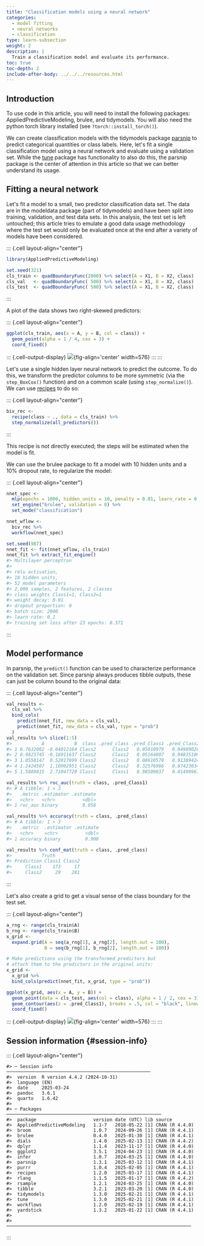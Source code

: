 ```yaml
---
title: "Classification models using a neural network"
categories:
  - model fitting
  - neural networks
  - classification
type: learn-subsection
weight: 2
description: | 
  Train a classification model and evaluate its performance.
toc: true
toc-depth: 2
include-after-body: ../../../resources.html
---
```


## Introduction

To use code in this article,  you will need to install the following packages: AppliedPredictiveModeling, brulee, and tidymodels. You will also need the python torch library installed (see `?torch::install_torch()`).

We can create classification models with the tidymodels package [parsnip](https://parsnip.tidymodels.org/) to predict categorical quantities or class labels. Here, let's fit a single classification model using a neural network and evaluate using a validation set. While the [tune](https://tune.tidymodels.org/) package has functionality to also do this, the parsnip package is the center of attention in this article so that we can better understand its usage. 

## Fitting a neural network

Let's fit a model to a small, two predictor classification data set. The data are in the modeldata package (part of tidymodels) and have been split into training, validation, and test data sets. In this analysis, the test set is left untouched; this article tries to emulate a good data usage methodology where the test set would only be evaluated once at the end after a variety of models have been considered. 

::: {.cell layout-align="center"}

```{.r .cell-code}
library(AppliedPredictiveModeling)

set.seed(321)
cls_train <- quadBoundaryFunc(2000) %>% select(A = X1, B = X2, class)
cls_val   <- quadBoundaryFunc( 500) %>% select(A = X1, B = X2, class)
cls_test  <- quadBoundaryFunc( 500) %>% select(A = X1, B = X2, class)
```
:::

A plot of the data shows two right-skewed predictors: 

::: {.cell layout-align="center"}

```{.r .cell-code}
ggplot(cls_train, aes(x = A, y = B, col = class)) + 
  geom_point(alpha = 1 / 4, cex = 3) + 
  coord_fixed()
```

::: {.cell-output-display}
![](figs/biv-plot-1.svg){fig-align='center' width=576}
:::
:::

Let's use a single hidden layer neural network to predict the outcome. To do this, we transform the predictor columns to be more symmetric (via the `step_BoxCox()` function) and on a common scale (using `step_normalize()`). We can use [recipes](https://recipes.tidymodels.org/) to do so:

::: {.cell layout-align="center"}

```{.r .cell-code}
biv_rec <- 
  recipe(class ~ ., data = cls_train) %>%
  step_normalize(all_predictors())
```
:::

This recipe is not directly executed; the steps will be estimated when the model is fit. 

We can use the brulee package to fit a model with 10 hidden units and a 10% dropout rate, to regularize the model:

::: {.cell layout-align="center"}

```{.r .cell-code}
nnet_spec <- 
  mlp(epochs = 1000, hidden_units = 10, penalty = 0.01, learn_rate = 0.1) %>% 
  set_engine("brulee", validation = 0) %>% 
  set_mode("classification")

nnet_wflow <- 
  biv_rec %>% 
  workflow(nnet_spec)

set.seed(987)
nnet_fit <- fit(nnet_wflow, cls_train)
nnet_fit %>% extract_fit_engine()
#> Multilayer perceptron
#> 
#> relu activation,
#> 10 hidden units,
#> 52 model parameters
#> 2,000 samples, 2 features, 2 classes 
#> class weights Class1=1, Class2=1 
#> weight decay: 0.01 
#> dropout proportion: 0 
#> batch size: 2000 
#> learn rate: 0.1 
#> training set loss after 23 epochs: 0.371
```
:::

## Model performance

In parsnip, the `predict()` function can be used to characterize performance on the validation set. Since parsnip always produces tibble outputs, these can just be column bound to the original data: 

::: {.cell layout-align="center"}

```{.r .cell-code}
val_results <- 
  cls_val %>%
  bind_cols(
    predict(nnet_fit, new_data = cls_val),
    predict(nnet_fit, new_data = cls_val, type = "prob")
  )
val_results %>% slice(1:5)
#>           A           B  class .pred_class .pred_Class1 .pred_Class2
#> 1 0.7632082 -0.04012164 Class2      Class2   0.05010979   0.94989026
#> 2 0.9823745 -0.16911637 Class2      Class2   0.05164897   0.94835109
#> 3 1.0558147  0.52817699 Class2      Class2   0.08610570   0.91389424
#> 4 1.2424507  1.10902951 Class2      Class2   0.32576966   0.67423034
#> 5 1.5889815  2.71047720 Class1      Class1   0.98509037   0.01490961

val_results %>% roc_auc(truth = class, .pred_Class1)
#> # A tibble: 1 × 3
#>   .metric .estimator .estimate
#>   <chr>   <chr>          <dbl>
#> 1 roc_auc binary         0.958

val_results %>% accuracy(truth = class, .pred_class)
#> # A tibble: 1 × 3
#>   .metric  .estimator .estimate
#>   <chr>    <chr>          <dbl>
#> 1 accuracy binary         0.908

val_results %>% conf_mat(truth = class, .pred_class)
#>           Truth
#> Prediction Class1 Class2
#>     Class1    173     17
#>     Class2     29    281
```
:::

Let's also create a grid to get a visual sense of the class boundary for the test set.

::: {.cell layout-align="center"}

```{.r .cell-code}
a_rng <- range(cls_train$A)
b_rng <- range(cls_train$B)
x_grid <-
  expand.grid(A = seq(a_rng[1], a_rng[2], length.out = 100),
              B = seq(b_rng[1], b_rng[2], length.out = 100))

# Make predictions using the transformed predictors but 
# attach them to the predictors in the original units: 
x_grid <- 
  x_grid %>% 
  bind_cols(predict(nnet_fit, x_grid, type = "prob"))

ggplot(x_grid, aes(x = A, y = B)) + 
  geom_point(data = cls_test, aes(col = class), alpha = 1 / 2, cex = 3) +
  geom_contour(aes(z = .pred_Class1), breaks = .5, col = "black", linewidth = 1) + 
  coord_fixed()
```

::: {.cell-output-display}
![](figs/biv-boundary-1.svg){fig-align='center' width=576}
:::
:::

## Session information {#session-info}

::: {.cell layout-align="center"}

```
#> ─ Session info ─────────────────────────────────────────────────────
#>  version  R version 4.4.2 (2024-10-31)
#>  language (EN)
#>  date     2025-03-24
#>  pandoc   3.6.1
#>  quarto   1.6.42
#> 
#> ─ Packages ─────────────────────────────────────────────────────────
#>  package                     version date (UTC) lib source
#>  AppliedPredictiveModeling   1.1-7   2018-05-22 [1] CRAN (R 4.4.0)
#>  broom                       1.0.7   2024-09-26 [1] CRAN (R 4.4.1)
#>  brulee                      0.4.0   2025-01-30 [1] CRAN (R 4.4.1)
#>  dials                       1.4.0   2025-02-13 [1] CRAN (R 4.4.2)
#>  dplyr                       1.1.4   2023-11-17 [1] CRAN (R 4.4.0)
#>  ggplot2                     3.5.1   2024-04-23 [1] CRAN (R 4.4.0)
#>  infer                       1.0.7   2024-03-25 [1] CRAN (R 4.4.0)
#>  parsnip                     1.3.1   2025-03-12 [1] CRAN (R 4.4.1)
#>  purrr                       1.0.4   2025-02-05 [1] CRAN (R 4.4.1)
#>  recipes                     1.2.0   2025-03-17 [1] CRAN (R 4.4.1)
#>  rlang                       1.1.5   2025-01-17 [1] CRAN (R 4.4.2)
#>  rsample                     1.2.1   2024-03-25 [1] CRAN (R 4.4.0)
#>  tibble                      3.2.1   2023-03-20 [1] CRAN (R 4.4.0)
#>  tidymodels                  1.3.0   2025-02-21 [1] CRAN (R 4.4.1)
#>  tune                        1.3.0   2025-02-21 [1] CRAN (R 4.4.1)
#>  workflows                   1.2.0   2025-02-19 [1] CRAN (R 4.4.1)
#>  yardstick                   1.3.2   2025-01-22 [1] CRAN (R 4.4.1)
#> 
#> ────────────────────────────────────────────────────────────────────
```
:::
